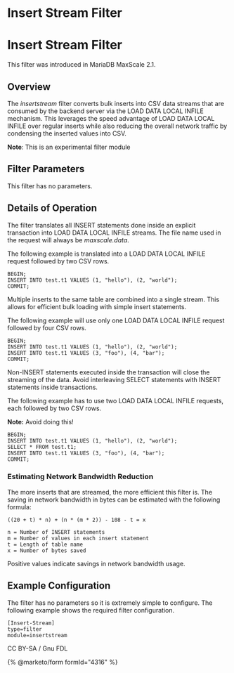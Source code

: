 
# Insert Stream Filter

# Insert Stream Filter


This filter was introduced in MariaDB MaxScale 2.1.


## Overview


The *insertstream* filter converts bulk inserts into CSV data streams that are
consumed by the backend server via the LOAD DATA LOCAL INFILE mechanism. This
leverages the speed advantage of LOAD DATA LOCAL INFILE over regular inserts
while also reducing the overall network traffic by condensing the inserted
values into CSV.


**Note**: This is an experimental filter module


## Filter Parameters


This filter has no parameters.


## Details of Operation


The filter translates all INSERT statements done inside an explicit transaction
into LOAD DATA LOCAL INFILE streams. The file name used in the request will
always be *maxscale.data*.


The following example is translated into a LOAD DATA LOCAL INFILE request
followed by two CSV rows.



```
BEGIN;
INSERT INTO test.t1 VALUES (1, "hello"), (2, "world");
COMMIT;
```



Multiple inserts to the same table are combined into a single stream. This
allows for efficient bulk loading with simple insert statements.


The following example will use only one LOAD DATA LOCAL INFILE request followed
by four CSV rows.



```
BEGIN;
INSERT INTO test.t1 VALUES (1, "hello"), (2, "world");
INSERT INTO test.t1 VALUES (3, "foo"), (4, "bar");
COMMIT;
```



Non-INSERT statements executed inside the transaction will close the streaming
of the data. Avoid interleaving SELECT statements with INSERT statements inside
transactions.


The following example has to use two LOAD DATA LOCAL INFILE requests, each
followed by two CSV rows.


**Note:** Avoid doing this!



```
BEGIN;
INSERT INTO test.t1 VALUES (1, "hello"), (2, "world");
SELECT * FROM test.t1;
INSERT INTO test.t1 VALUES (3, "foo"), (4, "bar");
COMMIT;
```



### Estimating Network Bandwidth Reduction


The more inserts that are streamed, the more efficient this filter is. The
saving in network bandwidth in bytes can be estimated with the following
formula:



```
((20 + t) * n) + (n * (m * 2)) - 108 - t = x

n = Number of INSERT statements
m = Number of values in each insert statement
t = Length of table name
x = Number of bytes saved
```



Positive values indicate savings in network bandwidth usage.


## Example Configuration


The filter has no parameters so it is extremely simple to configure. The
following example shows the required filter configuration.



```
[Insert-Stream]
type=filter
module=insertstream
```



CC BY-SA / Gnu FDL


{% @marketo/form formId="4316" %}
